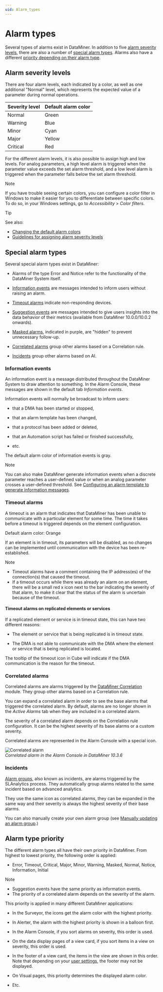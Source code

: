 ```yaml
---
uid: Alarm_types
---
```


# Alarm types

Several types of alarms exist in DataMiner. In addition to five [alarm severity levels](#alarm-severity-levels), there are also a number of [special alarm types](#special-alarm-types). Alarms also have a different [priority depending on their alarm type](#alarm-type-priority).

## Alarm severity levels

There are four alarm levels, each indicated by a color, as well as one additional "Normal" level, which represents the expected value of a parameter during normal operations.

| Severity level | Default alarm color |
|----------------|---------------------|
| Normal         | Green               |
| Warning        | Blue                |
| Minor          | Cyan                |
| Major          | Yellow              |
| Critical       | Red                 |

For the different alarm levels, it is also possible to assign high and low levels. For analog parameters, a high level alarm is triggered when the parameter value exceeds the set alarm threshold, and a low level alarm is triggered when the parameter falls below the set alarm threshold.

> [!NOTE]
> If you have trouble seeing certain colors, you can configure a color filter in Windows to make it easier for you to differentiate between specific colors. To do so, in your Windows settings, go to *Accessibility* > *Color filters*.

> [!TIP]
> See also:
>
> - [Changing the default alarm colors](xref:Changing_the_default_alarm_colors)
> - [Guidelines for assigning alarm severity levels](xref:Guidelines_for_assigning_alarm_severity_levels)

## Special alarm types

Several special alarm types exist in DataMiner:

- Alarms of the type Error and Notice refer to the functionality of the DataMiner System itself.

- [Information events](#information-events) are messages intended to inform users without raising an alarm.

- [Timeout alarms](#timeout-alarms) indicate non-responding devices.

- [Suggestion events](xref:Advanced_analytics_features_in_the_Alarm_Console) are messages intended to give users insights into the data behavior of their metrics (available from DataMiner 10.0.0/10.0.2 onwards).

- [Masked alarms](xref:Masking_and_unmasking_alarms), indicated in purple, are "hidden" to prevent unnecessary follow-up.

- [Correlated alarms](#correlated-alarms) group other alarms based on a Correlation rule.

- [Incidents](xref:Automatic_incident_tracking) group other alarms based on AI.

### Information events

An information event is a message distributed throughout the DataMiner System to draw attention to something. In the Alarm Console, these messages are shown in the default tab *Information events*.

Information events will normally be broadcast to inform users:

- that a DMA has been started or stopped,

- that an alarm template has been changed,

- that a protocol has been added or deleted,

- that an Automation script has failed or finished successfully,

- etc.

The default alarm color of information events is gray.

> [!NOTE]
> You can also make DataMiner generate information events when a discrete parameter reaches a user-defined value or when an analog parameter crosses a user-defined threshold. See [Configuring an alarm template to generate information messages](xref:Configuring_alarm_template_information_message).

### Timeout alarms

A timeout is an alarm that indicates that DataMiner has been unable to communicate with a particular element for some time. The time it takes before a timeout is triggered depends on the element configuration.

Default alarm color: Orange

If an element is in timeout, its parameters will be disabled, as no changes can be implemented until communication with the device has been re-established.

> [!NOTE]
>
> - Timeout alarms have a comment containing the IP address(es) of the connection(s) that caused the timeout.
> - If a timeout occurs while there was already an alarm on an element, there will be a small red x icon next to the bar indicating the severity of that alarm, to make it clear that the status of the alarm is uncertain because of the timeout.

#### Timeout alarms on replicated elements or services

If a replicated element or service is in timeout state, this can have two different reasons:

- The element or service that is being replicated is in timeout state.

- The DMA is not able to communicate with the DMA where the element or service that is being replicated is located.

The tooltip of the timeout icon in Cube will indicate if the DMA communication is the reason for the timeout.

### Correlated alarms

Correlated alarms are alarms triggered by the [DataMiner Correlation](xref:About_DMS_Correlation) module. They group other alarms based on a Correlation rule.

You can expand a correlated alarm in order to see the base alarms that triggered the correlated alarm. By default, alarms are no longer shown in the *Active Alarms* tab when they are included in a correlated alarm.

The severity of a correlated alarm depends on the Correlation rule configuration. It can be the highest severity of its base alarms or a custom severity.

Correlated alarms are represented in the Alarm Console with a special icon.

![Correlated alarm](~/user-guide/images/correlated_alarm.png)<br>
*Correlated alarm in the Alarm Console in DataMiner 10.3.6*

### Incidents

[Alarm groups](xref:Automatic_incident_tracking), also known as incidents, are alarms triggered by the SLAnalytics process. They automatically group alarms related to the same incident based on advanced analytics.

They use the same icon as correlated alarms, they can be expanded in the same way and their severity is always the highest severity of their base alarms.

You can also manually create your own alarm group (see [Manually updating an alarm group](xref:Automatic_incident_tracking#manually-updating-an-alarm-group).)

## Alarm type priority

The different alarm types all have their own priority in DataMiner. From highest to lowest priority, the following order is applied:

- Error, Timeout, Critical, Major, Minor, Warning, Masked, Normal, Notice, Information, Initial

> [!NOTE]
>
> - Suggestion events have the same priority as information events.
> - The priority of a correlated alarm depends on the severity of the alarm.

This priority is applied in many different DataMiner applications:

- In the Surveyor, the icons get the alarm color with the highest priority.

- In Alerter, the alarm with the highest priority is shown in a balloon first.

- In the Alarm Console, if you sort alarms on severity, this order is used.

- On the data display pages of a view card, if you sort items in a view on severity, this order is used.

- In the footer of a view card, the items in the view are shown in this order. Note that depending on your [user settings](xref:User_settings#card-settings), the footer may not be displayed.

- On Visual pages, this priority determines the displayed alarm color.

- Etc.
